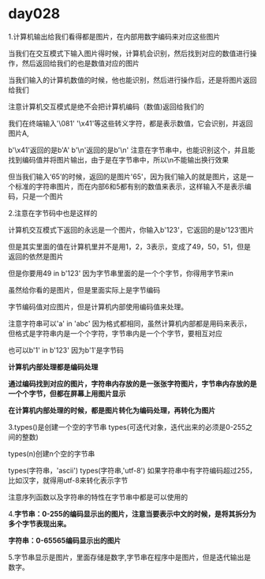# day028

1.计算机输出给我们看得都是图片，在内部用数字编码来对应这些图片

当我们在交互模式下输入图片得时候，计算机会识别，然后找到对应的数值进行操作，然后返回给我们的也是数值对应的图片

当我们输入的计算机数值的时候，他也能识别，然后进行操作后，还是将图片返回给我们

注意计算机交互模式是绝不会把计算机编码（数值)返回给我们的

我们在终端输入'\081' '\x41'等这些转义字符，都是表示数值，它会识别，并返回图片A,

b'\x41'返回的是b'A' b'\n'返回的是b'\n' 注意在字节串中，也能识别这个，并且能找到编码值并将图片输出，由于是在字节串中，所以\n不能输出换行效果

但当我们输入‘65’的时候，返回的是图片'65'，因为我们输入的就是图片，这是一个标准的字符串图片，而在内部6和5都有别的数值来表示，这样输入不是表示编码，只是一个图片

2.注意在字节码中也是这样的

计算机交互模式下返回的永远是一个图片，你输入b'123'，它返回的是b'123‘图片

但是其实里面的值在计算机里并不是用1，2，3表示，变成了49，50，51，但是返回的依然是图片

但是你要用49 in b'123'  因为字节串里面的是一个个字节，你得用字节来in

虽然给你看的是图片，但是里面实际上是字节编码

字节编码值对应图片，但是计算机内部使用编码值来处理。

注意字符串可以'a' in 'abc' 因为格式都相同，虽然计算机内部都是用码来表示，但格式是字符串内是一个个字符，字节串内是一个个字节，要相互对应

也可以b'1' in b'123' 因为b'1'是字节码 

**计算机内部处理都是编码处理**

**通过编码找到对应的图片，字符串内存放的是一张张字符图片，字节串内存放的是一个个字节，但都在屏幕上用图片显示**

**在计算机内部处理的时候，都是图片转化为编码处理，再转化为图片**

3.types()是创建一个空的字节串 types(可迭代对象，迭代出来的必须是0-255之间的整数)

 types(n)创建n个空的字节串

types(字符串，'ascii') types(字符串,'utf-8')   如果字符串中有字符编码超过255，比如汉字，就得用utf-8来转化表示字节

注意序列函数以及字符串的特性在字节串中都是可以使用的

4.**字节串：0-255的编码显示出的图片，注意当要表示中文的时候，是将其拆分为多个字节表现出来。**

**字符串：0-65565编码显示出的图片**

5.字节串显示是图片，里面存储是数字,字节串在程序中是图片，但是迭代输出是数字。